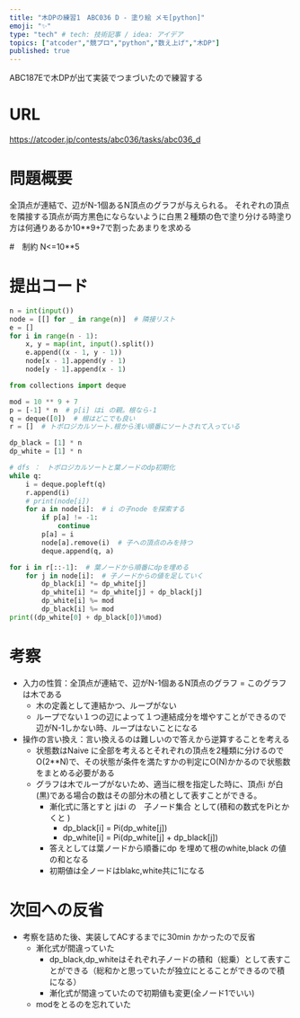 ```yaml
---
title: "木DPの練習1　ABC036 D - 塗り絵 メモ[python]"
emoji: "✨"
type: "tech" # tech: 技術記事 / idea: アイデア
topics: ["atcoder","競プロ","python","数え上げ","木DP"]
published: true
---
```


ABC187Eで木DPが出て実装でつまづいたので練習する

# URL
https://atcoder.jp/contests/abc036/tasks/abc036_d

# 問題概要
全頂点が連結で、辺がN-1個あるN頂点のグラフが与えられる。
それぞれの頂点を隣接する頂点が両方黒色にならないように白黒２種類の色で塗り分ける時塗り方は何通りあるか10**9+7で割ったあまりを求める

#　制約
N<=10**5

# 提出コード
```python
n = int(input())
node = [[] for _ in range(n)]  # 隣接リスト
e = []
for i in range(n - 1):
    x, y = map(int, input().split())
    e.append((x - 1, y - 1))
    node[x - 1].append(y - 1)
    node[y - 1].append(x - 1)

from collections import deque

mod = 10 ** 9 + 7
p = [-1] * n  # p[i] はi の親。根なら-1
q = deque([0])  # 根はどこでも良い
r = []  # トポロジカルソート.根から浅い順番にソートされて入っている

dp_black = [1] * n
dp_white = [1] * n

# dfs ：　トポロジカルソートと葉ノードのdp初期化
while q:
    i = deque.popleft(q)
    r.append(i)
    # print(node[i])
    for a in node[i]:  # i の子node を探索する
        if p[a] != -1:
            continue
        p[a] = i
        node[a].remove(i)  # 子への頂点のみを持つ
        deque.append(q, a)

for i in r[::-1]:  # 葉ノードから順番にdpを埋める
    for j in node[i]:  # 子ノードからの値を足していく
        dp_black[i] *= dp_white[j]
        dp_white[i] *= dp_white[j] + dp_black[j]
        dp_white[i] %= mod
        dp_black[i] %= mod
print((dp_white[0] + dp_black[0])%mod)

```

# 考察
- 入力の性質：全頂点が連結で、辺がN-1個あるN頂点のグラフ = このグラフは木である
  - 木の定義として連結かつ、ループがない
  - ループでない１つの辺によって１つ連結成分を増やすことができるので辺がN-1しかない時、ループはないことになる
- 操作の言い換え：言い換えるのは難しいので答えから逆算することを考える
  - 状態数はNaive に全部を考えるとそれぞれの頂点を2種類に分けるのでO(2**N)で、その状態が条件を満たすかの判定にO(N)かかるので状態数をまとめる必要がある
  - グラフは木でループがないため、適当に根を指定した時に、頂点i が白(黒)である場合の数はその部分木の積として表すことができる。
    - 漸化式に落とすと jはi の　子ノード集合 として(積和の数式をPiとかくと )
      - dp_black[i] = Pi(dp_white[j])
      - dp_white[i] = Pi(dp_white[j] + dp_black[j])
    - 答えとしては葉ノードから順番にdp を埋めて根のwhite,black の値の和となる
    - 初期値は全ノードはblakc,white共に1になる

# 次回への反省
- 考察を詰めた後、実装してACするまでに30min かかったので反省
  - 漸化式が間違っていた
    - dp_black,dp_whiteはそれぞれ子ノードの積和（総乗）として表すことができる（総和かと思っていたが独立にとることができるので積になる）
    - 漸化式が間違っていたので初期値も変更(全ノード1でいい)
  - modをとるのを忘れていた